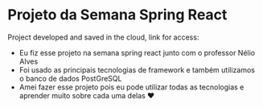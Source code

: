 # Projeto da Semana Spring React
Project developed and saved in the cloud, link for access:

- Eu fiz esse projeto na semana spring react junto com o professor Nélio Alves 
- Foi usado as principais tecnologias de framework e também utilizamos o banco de dados PostGreSQL
- Amei fazer esse projeto pois eu pode utilizar todas as tecnologias e aprender muito sobre cada uma delas ❤
